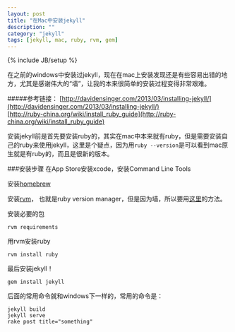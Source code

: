 ```yaml
---
layout: post
title: "在Mac中安装jekyll"
description: ""
category: "jekyll"
tags: [jekyll, mac, ruby, rvm, gem]
---
```

{% include JB/setup %}

在之前的windows中安装过jekyll，现在在mac上安装发现还是有些容易出错的地方，尤其是感谢伟大的“墙”，让我的本来很简单的安装过程变得非常艰难。   
   
#####参考链接：
[http://davidensinger.com/2013/03/installing-jekyll/](http://davidensinger.com/2013/03/installing-jekyll/)   
[http://ruby-china.org/wiki/install_ruby_guide](http://ruby-china.org/wiki/install_ruby_guide)   
   
安装jekyll前是首先要安装ruby的，其实在mac中本来就有ruby，但是需要安装自己的ruby来使用jekyll，这里是个疑点，因为用`ruby --version`是可以看到mac原生就是有ruby的，而且是很新的版本。   

###安装步骤 
在App Store安装xcode，安装Command Line Tools   
   
安装[homebrew](http://mxcl.github.com/homebrew)   
   
安装[rvm](rvm.io)， 也就是ruby version manager，但是因为墙，所以要用[这里](http://blog.csdn.net/watkinsong/article/details/7770391)的方法。  
   
安装必要的包
    
    rvm requirements
    
用rvm安装ruby
    
    rvm install ruby
    
最后安装jekyll！
    
    gem install jekyll
    
后面的常用命令就和windows下一样的，常用的命令是：
    
    jekyll build
    jekyll serve
    rake post title="something"
    

